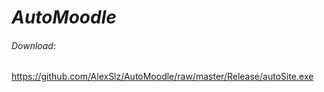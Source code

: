 # *AutoMoodle*
 
 
###### Download: 
https://github.com/AlexSlz/AutoMoodle/raw/master/Release/autoSite.exe
